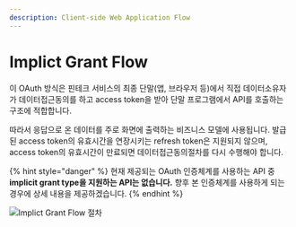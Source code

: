```yaml
---
description: Client-side Web Application Flow
---
```


# Implict Grant Flow

이 OAuth 방식은 핀테크 서비스의 최종 단말\(앱, 브라우저 등\)에서 직접 데이터소유자가 데이터접근동의를 하고 access token을 받아 단말 프로그램에서 API를 호출하는 구조에 적합합니다.

따라서 응답으로 온 데이터를 주로 화면에 출력하는 비즈니스 모델에 사용됩니다. 발급된 access token의 유효시간을 연장시키는 refresh token은 지원되지 않으며, access token의 유효시간이 만료되면 데이터접근동의절차를 다시 수행해야 합니다.

{% hint style="danger" %}
현재 제공되는 OAuth 인증체계를 사용하는 API 중 **implicit grant type을 지원하는 API는 없습니다.**  향후 본 인증체계를 사용하게 되는 경우에 상세 내용을 제공하겠습니다.
{% endhint %}



![Implict Grant Flow &#xC808;&#xCC28;](https://blobscdn.gitbook.com/v0/b/gitbook-28427.appspot.com/o/assets%2F-L9n-1MugBfAycrCN1bv%2F-LACRmdjvH3-4UI0PU2y%2F-LACRq4cNVqP6RluzN8I%2Fimage.png?alt=media&token=aec180ce-f301-4e89-89e8-b2c9dd85bbba)

